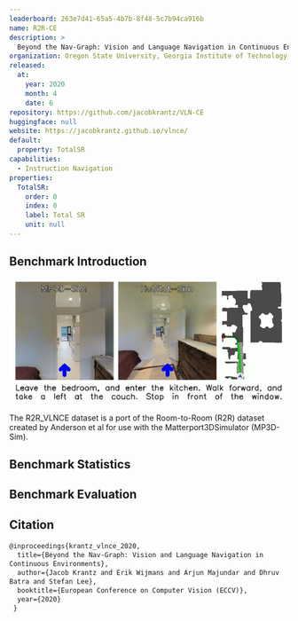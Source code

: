 ```yaml
---
leaderboard: 263e7d41-65a5-4b7b-8f48-5c7b94ca916b
name: R2R-CE
description: >
  Beyond the Nav-Graph: Vision and Language Navigation in Continuous Environments
organization: Oregon State University, Georgia Institute of Technology, Facebook AI Research
released:
  at:
    year: 2020
    month: 4
    date: 6
repository: https://github.com/jacobkrantz/VLN-CE
huggingface: null
website: https://jacobkrantz.github.io/vlnce/
default:
  property: TotalSR
capabilities:
  - Instruction Navigation
properties:
  TotalSR:
    order: 0
    index: 0
    label: Total SR
    unit: null
---
```



## Benchmark Introduction

![alt text](assets/1-1.png)

The R2R_VLNCE dataset is a port of the Room-to-Room (R2R) dataset created by Anderson et al for use with the Matterport3DSimulator (MP3D-Sim).

## Benchmark Statistics

## Benchmark Evaluation

## Citation

```
@inproceedings{krantz_vlnce_2020,
  title={Beyond the Nav-Graph: Vision and Language Navigation in Continuous Environments},
  author={Jacob Krantz and Erik Wijmans and Arjun Majundar and Dhruv Batra and Stefan Lee},
  booktitle={European Conference on Computer Vision (ECCV)},
  year={2020}
 }

```
